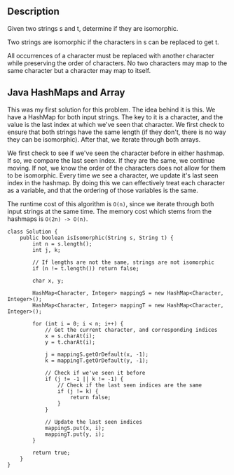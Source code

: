 ## Description

Given two strings s and t, determine if they are isomorphic.

Two strings are isomorphic if the characters in s can be replaced to get t.

All occurrences of a character must be replaced with another character while preserving the order of characters. No two characters may map to the same character but a character may map to itself.

## Java HashMaps and Array

This was my first solution for this problem. The idea behind it is this. We have a HashMap for both input strings. The key to it is a character, and the value is the last index at which we've seen that character. We first check to ensure that both strings have the same length (if they don't, there is no way they can be isomorphic). After that, we iterate through both arrays.

We first check to see if we've seen the character before in either hashmap. If so, we compare the last seen index. If they are the same, we continue moving. If not, we know the order of the characters does not allow for them to be isomorphic. Every time we see a character, we update it's last seen index in the hashmap. By doing this we can effectively treat each character as a variable, and that the ordering of those variables is the same.

The runtime cost of this algorithm is `O(n)`, since we iterate through both input strings at the same time. The memory cost which stems from the hashmaps is `O(2n) -> O(n)`.

```
class Solution {
    public boolean isIsomorphic(String s, String t) {
        int n = s.length();
        int j, k;
        
        // If lengths are not the same, strings are not isomorphic
        if (n != t.length()) return false;
        
        char x, y;
        
        HashMap<Character, Integer> mappingS = new HashMap<Character, Integer>();
        HashMap<Character, Integer> mappingT = new HashMap<Character, Integer>();
        
        for (int i = 0; i < n; i++) {
            // Get the current character, and corresponding indices
            x = s.charAt(i);
            y = t.charAt(i);
            
            j = mappingS.getOrDefault(x, -1);
            k = mappingT.getOrDefault(y, -1);
            
            // Check if we've seen it before
            if (j != -1 || k != -1) {
                // Check if the last seen indices are the same
                if (j != k) {
                    return false;
                }
            }

            // Update the last seen indices
            mappingS.put(x, i);
            mappingT.put(y, i);
        }
        
        return true;
    }
}
```
